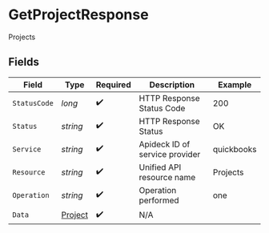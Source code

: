 # GetProjectResponse

Projects


## Fields

| Field                                         | Type                                          | Required                                      | Description                                   | Example                                       |
| --------------------------------------------- | --------------------------------------------- | --------------------------------------------- | --------------------------------------------- | --------------------------------------------- |
| `StatusCode`                                  | *long*                                        | :heavy_check_mark:                            | HTTP Response Status Code                     | 200                                           |
| `Status`                                      | *string*                                      | :heavy_check_mark:                            | HTTP Response Status                          | OK                                            |
| `Service`                                     | *string*                                      | :heavy_check_mark:                            | Apideck ID of service provider                | quickbooks                                    |
| `Resource`                                    | *string*                                      | :heavy_check_mark:                            | Unified API resource name                     | Projects                                      |
| `Operation`                                   | *string*                                      | :heavy_check_mark:                            | Operation performed                           | one                                           |
| `Data`                                        | [Project](../../Models/Components/Project.md) | :heavy_check_mark:                            | N/A                                           |                                               |
